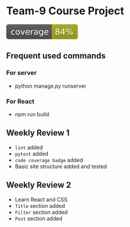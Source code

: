 # Team-9 Course Project

![badges](.badges/main/coverage.svg)

## Frequent used commands
### For server
- python manage.py runserver
### For React
- npm run build

## Weekly Review 1
- `lint` added
- `pytest` added
- `code coverage badge` added
- Basic site structure added and tested

## Weekly Review 2
- Learn React and CSS 
- `Title` section added
- `Filter` section added
- `Post` section added
